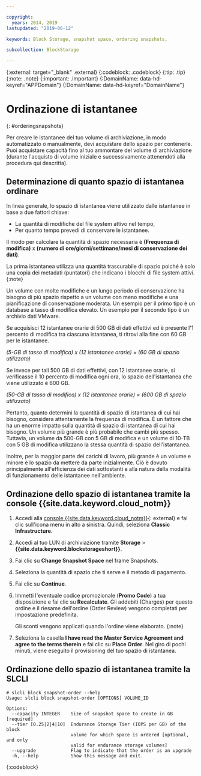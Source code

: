 ```yaml
---

copyright:
  years: 2014, 2019
lastupdated: "2019-06-12"

keywords: Block Storage, snapshot space, ordering snapshots,

subcollection: BlockStorage

---
```

{:external: target="_blank" .external}
{:codeblock: .codeblock}
{:tip: .tip}
{:note: .note}
{:important: .important}
{:DomainName: data-hd-keyref="APPDomain"}
{:DomainName: data-hd-keyref="DomainName"}

# Ordinazione di istantanee
{: #orderingsnapshots}

Per creare le istantanee del tuo volume di archiviazione, in modo automatizzato o manualmente, devi acquistare dello spazio per contenerle. Puoi acquistare capacità fino al tuo ammontare del volume di archiviazione (durante l'acquisto di volume iniziale e successivamente attenendoti alla procedura qui descritta).

## Determinazione di quanto spazio di istantanea ordinare

In linea generale, lo spazio di istantanea viene utilizzato dalle istantanee in base a due fattori chiave:
- La quantità di modifiche del file system attivo nel tempo,
- Per quanto tempo prevedi di conservare le istantanee.  

Il modo per calcolare la quantità di spazio necessaria è **(Frequenza di modifica)** x **(numero di ore/giorni/settimane/mesi di conservazione dei dati)**.

La prima istantanea utilizza una quantità trascurabile di spazio poiché è solo una copia dei metadati (puntatori) che indicano i blocchi di file system attivi.
{:note}

Un volume con molte modifiche e un lungo periodo di conservazione ha bisogno di più spazio rispetto a un volume con meno modifiche e una pianificazione di conservazione moderata. Un esempio per il primo tipo è un database a tasso di modifica elevato. Un esempio per il secondo tipo è un archivio dati VMware.

Se acquisisci 12 istantanee orarie di 500 GB di dati effettivi ed è presente l'1 percento di modifica tra ciascuna istantanea, ti ritrovi alla fine con 60 GB per le istantanee.

*(5-GB di tasso di modifica) x (12 istantanee orarie) = (60 GB di spazio utilizzato)*

Se invece per tali 500 GB di dati effettivi, con 12 istantanee orarie, si verificasse il 10 percento di modifica ogni ora, lo spazio dell'istantanea che viene utilizzato è 600 GB.

*(50-GB di tasso di modifica) x (12 istantanee orarie) = (600 GB di spazio utilizzato)*

Pertanto, quanto determini la quantità di spazio di istantanea di cui hai bisogno, considera attentamente la frequenza di modifica. È un fattore che ha un enorme impatto sulla quantità di spazio di istantanea di cui hai bisogno. Un volume più grande è più probabile che cambi più spesso. Tuttavia, un volume da 500-GB con 5 GB di modifica e un volume di 10-TB con 5 GB di modifica utilizzano la stessa quantità di spazio dell'istantanea.

Inoltre, per la maggior parte dei carichi di lavoro, più grande è un volume e minore è lo spazio da mettere da parte inizialmente. Ciò è dovuto principalmente all'efficienza dei dati sottostanti e alla natura della modalità di funzionamento delle istantanee nell'ambiente.

## Ordinazione dello spazio di istantanea tramite la console {{site.data.keyword.cloud_notm}}

1. Accedi alla [console {{site.data.keyword.cloud_notm}}](https://{DomainName}/catalog){: external} e fai clic sull'icona menu in alto a sinistra. Quindi, seleziona **Classic Infrastructure**.
2. Accedi al tuo LUN di archiviazione tramite **Storage** >**{{site.data.keyword.blockstorageshort}}**.
2. Fai clic su **Change Snapshot Space** nel frame Snapshots.
3. Seleziona la quantità di spazio che ti serve e il metodo di pagamento.
4. Fai clic su **Continue**.
5. Immetti l'eventuale codice promozionale (**Promo Code**) a tua disposizione e fai clic su **Recalculate**. Gli addebiti (Charges) per questo ordine e il riesame dell'ordine (Order Review) vengono completati per impostazione predefinita.

   Gli sconti vengono applicati quando l'ordine viene elaborato.
   {:note}
6. Seleziona la casella **I have read the Master Service Agreement and agree to the terms therein** e fai clic su **Place Order**. Nel giro di pochi minuti, viene eseguito il provisioning del tuo spazio di istantanea.

## Ordinazione dello spazio di istantanea tramite la SLCLI

```
# slcli block snapshot-order --help
Usage: slcli block snapshot-order [OPTIONS] VOLUME_ID

Options:
  --capacity INTEGER    Size of snapshot space to create in GB  [required]
  --tier [0.25|2|4|10]  Endurance Storage Tier (IOPS per GB) of the block
                        volume for which space is ordered [optional, and only
                        valid for endurance storage volumes]
  --upgrade             Flag to indicate that the order is an upgrade
  -h, --help            Show this message and exit.
```
{:codeblock}
